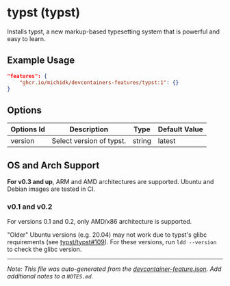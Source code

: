 
# typst (typst)

Installs typst, a new markup-based typesetting system that is powerful and easy to learn.

## Example Usage

```json
"features": {
    "ghcr.io/michidk/devcontainers-features/typst:1": {}
}
```

## Options

| Options Id | Description | Type | Default Value |
|-----|-----|-----|-----|
| version | Select version of typst. | string | latest |

## OS and Arch Support

**For v0.3 and up**, ARM and AMD architectures are supported. Ubuntu and Debian images are tested in CI.

### v0.1 and v0.2

For versions 0.1 and 0.2, only AMD/x86 architecture is supported.

"Older" Ubuntu versions (e.g. 20.04) may not work due to typst's glibc requirements (see [typst/typst#109](https://github.com/typst/typst/issues/109)). For these versions, run `ldd --version` to check the glibc version.


---

_Note: This file was auto-generated from the [devcontainer-feature.json](devcontainer-feature.json).  Add additional notes to a `NOTES.md`._
